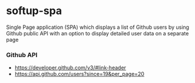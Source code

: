 # softup-spa

Single Page application (SPA) which displays a list of Github users by using Github public API
with an option to display detailed user data on a separate page

### Github API
 - https://developer.github.com/v3/#link-header
 - https://api.github.com/users?since=19&per_page=20
